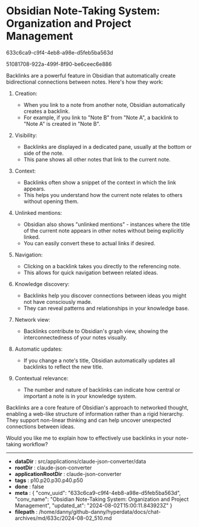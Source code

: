 # Obsidian Note-Taking System: Organization and Project Management

633c6ca9-c9f4-4eb8-a98e-d5feb5ba563d

51081708-922a-499f-8f90-be6ceec6e886

 Backlinks are a powerful feature in Obsidian that automatically create bidirectional connections between notes. Here's how they work:

1. Creation:
   - When you link to a note from another note, Obsidian automatically creates a backlink.
   - For example, if you link to "Note B" from "Note A", a backlink to "Note A" is created in "Note B".

2. Visibility:
   - Backlinks are displayed in a dedicated pane, usually at the bottom or side of the note.
   - This pane shows all other notes that link to the current note.

3. Context:
   - Backlinks often show a snippet of the context in which the link appears.
   - This helps you understand how the current note relates to others without opening them.

4. Unlinked mentions:
   - Obsidian also shows "unlinked mentions" - instances where the title of the current note appears in other notes without being explicitly linked.
   - You can easily convert these to actual links if desired.

5. Navigation:
   - Clicking on a backlink takes you directly to the referencing note.
   - This allows for quick navigation between related ideas.

6. Knowledge discovery:
   - Backlinks help you discover connections between ideas you might not have consciously made.
   - They can reveal patterns and relationships in your knowledge base.

7. Network view:
   - Backlinks contribute to Obsidian's graph view, showing the interconnectedness of your notes visually.

8. Automatic updates:
   - If you change a note's title, Obsidian automatically updates all backlinks to reflect the new title.

9. Contextual relevance:
   - The number and nature of backlinks can indicate how central or important a note is in your knowledge system.

Backlinks are a core feature of Obsidian's approach to networked thought, enabling a web-like structure of information rather than a rigid hierarchy. They support non-linear thinking and can help uncover unexpected connections between ideas.

Would you like me to explain how to effectively use backlinks in your note-taking workflow?

---

* **dataDir** : src/applications/claude-json-converter/data
* **rootDir** : claude-json-converter
* **applicationRootDir** : claude-json-converter
* **tags** : p10.p20.p30.p40.p50
* **done** : false
* **meta** : {
  "conv_uuid": "633c6ca9-c9f4-4eb8-a98e-d5feb5ba563d",
  "conv_name": "Obsidian Note-Taking System: Organization and Project Management",
  "updated_at": "2024-08-02T15:00:11.843923Z"
}
* **filepath** : /home/danny/github-danny/hyperdata/docs/chat-archives/md/633c/2024-08-02_510.md